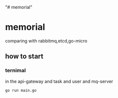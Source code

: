 "# memorial" 

# memorial

comparing with rabbitmq,etcd,go-micro

## how to start

### ternimal

in the api-gateway and task and user and mq-server

```
go run main.go
```


